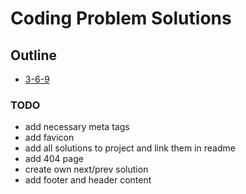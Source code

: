 # Coding Problem Solutions

## Outline

- [3-6-9](https://github.com/oneminch/coding-problem-solutions/tree/main/src/solutions/3-6-9)

### TODO

- add necessary meta tags
- add favicon
- add all solutions to project and link them in readme
- add 404 page
- create own next/prev solution
- add footer and header content
